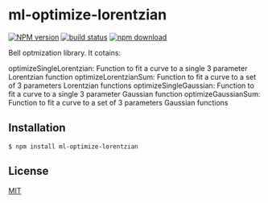 

# ml-optimize-lorentzian

  [![NPM version][npm-image]][npm-url]
  [![build status][travis-image]][travis-url]
  [![npm download][download-image]][download-url]

Bell optmization library. It cotains:

optimizeSingleLorentzian: Function to fit a curve to a single 3 parameter Lorentzian function
optimizeLorentzianSum: Function to fit a curve to a set of 3 parameters Lorentzian functions
optimizeSingleGaussian: Function to fit a curve to a single 3 parameter Gaussian function
optimizeGaussianSum: Function to fit a curve to a set of 3 parameters Gaussian functions

## Installation

`$ npm install ml-optimize-lorentzian`


## License

  [MIT](./LICENSE)

[npm-image]: https://img.shields.io/npm/v/ml-optimize-lorentzian.svg?style=flat-square
[npm-url]: https://npmjs.org/package/ml-optimize-lorentzian
[travis-image]: https://img.shields.io/travis/mljs/optimize-lorentzian/master.svg?style=flat-square
[travis-url]: https://travis-ci.org/mljs/optimize-lorentzian
[download-image]: https://img.shields.io/npm/dm/ml-optimize-lorentzian.svg?style=flat-square
[download-url]: https://npmjs.org/package/ml-optimize-lorentzian